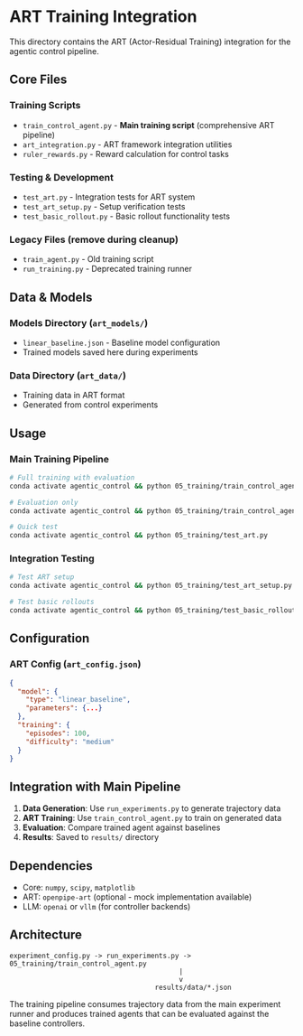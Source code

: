 # ART Training Integration

This directory contains the ART (Actor-Residual Training) integration for the agentic control pipeline.

## Core Files

### Training Scripts
- `train_control_agent.py` - **Main training script** (comprehensive ART pipeline)
- `art_integration.py` - ART framework integration utilities
- `ruler_rewards.py` - Reward calculation for control tasks

### Testing & Development
- `test_art.py` - Integration tests for ART system
- `test_art_setup.py` - Setup verification tests
- `test_basic_rollout.py` - Basic rollout functionality tests

### Legacy Files (remove during cleanup)
- `train_agent.py` - Old training script
- `run_training.py` - Deprecated training runner

## Data & Models

### Models Directory (`art_models/`)
- `linear_baseline.json` - Baseline model configuration
- Trained models saved here during experiments

### Data Directory (`art_data/`)
- Training data in ART format
- Generated from control experiments

## Usage

### Main Training Pipeline
```bash
# Full training with evaluation
conda activate agentic_control && python 05_training/train_control_agent.py --episodes 100

# Evaluation only
conda activate agentic_control && python 05_training/train_control_agent.py --eval_only --model_path ./models/control-agent-v1

# Quick test
conda activate agentic_control && python 05_training/test_art.py
```

### Integration Testing
```bash
# Test ART setup
conda activate agentic_control && python 05_training/test_art_setup.py

# Test basic rollouts
conda activate agentic_control && python 05_training/test_basic_rollout.py
```

## Configuration

### ART Config (`art_config.json`)
```json
{
  "model": {
    "type": "linear_baseline",
    "parameters": {...}
  },
  "training": {
    "episodes": 100,
    "difficulty": "medium"
  }
}
```

## Integration with Main Pipeline

1. **Data Generation**: Use `run_experiments.py` to generate trajectory data
2. **ART Training**: Use `train_control_agent.py` to train on generated data  
3. **Evaluation**: Compare trained agent against baselines
4. **Results**: Saved to `results/` directory

## Dependencies

- Core: `numpy`, `scipy`, `matplotlib`
- ART: `openpipe-art` (optional - mock implementation available)
- LLM: `openai` or `vllm` (for controller backends)

## Architecture

```
experiment_config.py -> run_experiments.py -> 05_training/train_control_agent.py
                                          |
                                          v
                                    results/data/*.json
```

The training pipeline consumes trajectory data from the main experiment runner and produces trained agents that can be evaluated against the baseline controllers.
